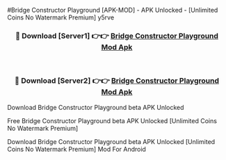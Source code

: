 #Bridge Constructor Playground [APK-MOD] - APK Unlocked - [Unlimited Coins No Watermark Premium] y5rve



<div align="center">

<h3>🔴 Download [Server1] 👉👉 <a href="https://momento.my/?title=Bridge_Constructor_Playground">Bridge Constructor Playground Mod Apk</a></h3><br>

<h3>🔴 Download [Server2] 👉👉 <a href="https://momento.my/?title=Bridge_Constructor_Playground">Bridge Constructor Playground Mod Apk</a></h3>
</div>



Download Bridge Constructor Playground beta APK Unlocked

Free Bridge Constructor Playground beta APK Unlocked [Unlimited Coins No Watermark Premium]

Download Bridge Constructor Playground beta APK Unlocked [Unlimited Coins No Watermark Premium] Mod For Android
